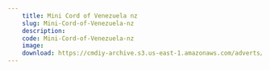 ```yaml
---
    title: Mini Cord of Venezuela nz
    slug: Mini-Cord-of-Venezuela-nz
    description:
    code: Mini-Cord-of-Venezuela-nz
    image:
    download: https://cmdiy-archive.s3.us-east-1.amazonaws.com/adverts/documents/Mini+Cord+of+Venezuela+nz.pdf
---
```

<!-- Content of the page -->

##
        